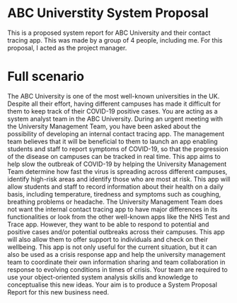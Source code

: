 # ABC Universtity System Proposal
This is a proposed system report for ABC University and their contact tracing app. This was made by a group of 4 people, including me. For this proposal, I acted as the project manager.

# Full scenario

The ABC University is one of the most well-known universities in the UK. Despite all their effort, having different
campuses has made it difficult for them to keep track of their COVID-19 positive cases.
You are acting as a system analyst team in the ABC University. During an urgent meeting with the University
Management Team, you have been asked about the possibility of developing an internal contact tracing app. The
management team believes that it will be beneficial to them to launch an app enabling students and staff to report
symptoms of COVID-19, so that the progression of the disease on campuses can be tracked in real time. This app aims
to help slow the outbreak of COVID-19 by helping the University Management Team determine how fast the virus is
spreading across different campuses, identify high-risk areas and identify those who are most at risk. This app will
allow students and staff to record information about their health on a daily basis, including temperature, tiredness and
symptoms such as coughing, breathing problems or headache.
The University Management Team does not want the internal
contact tracing app to have major differences in its functionalities
or look from the other well-known apps like the NHS Test and
Trace app. However, they want to be able to respond to potential
and positive cases and/or potential outbreaks across their campuses.
This app will also allow them to offer support to individuals and
check on their wellbeing. This app is not only useful for the current
situation, but it can also be used as a crisis response app and help
the university management team to coordinate their own
information sharing and team collaboration in response to evolving
conditions in times of crisis.
Your team are required to use your object-oriented system analysis skills and knowledge to conceptualise this new
ideas. Your aim is to produce a System Proposal Report for this new business need.
